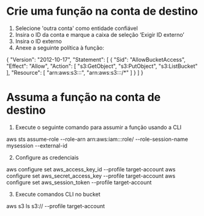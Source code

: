 # Crie uma função na conta de destino

1. Selecione 'outra conta' como entidade confiável
2. Insira o ID da conta e marque a caixa de seleção ‘Exigir ID externo’
3. Insira o ID externo
4. Anexe a seguinte política à função:

{
    "Version": "2012-10-17",
    "Statement": [
        {
            "Sid": "AllowBucketAccess",
            "Effect": "Allow",
            "Action": [
                "s3:GetObject",
                "s3:PutObject",
                "s3:ListBucket"
            ],
            "Resource": [
                "arn:aws:s3:::<bucket-name>",
                "arn:aws:s3:::<bucket-name>/*"
            ]
        }
    ]
}

# Assuma a função na conta de destino

1. Execute o seguinte comando para assumir a função usando a CLI

aws sts assume-role --role-arn arn:aws:iam::<target-account-id>:role/<role-name> --role-session-name mysession --external-id <external-id>

2. Configure as credenciais

aws configure set aws_access_key_id <access-key-id> --profile target-account
aws configure set aws_secret_access_key <secret-access-key> --profile target-account
aws configure set aws_session_token <session-token> --profile target-account

3. Execute comandos CLI no bucket

aws s3 ls s3://<bucket-name> --profile target-account
